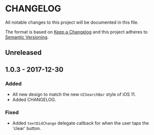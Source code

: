 # CHANGELOG
All notable changes to this project will be documented in this file.

The format is based on [Keep a Changelog](http://keepachangelog.com/en/1.0.0/)
and this project adheres to [Semantic Versioning](http://semver.org/spec/v2.0.0.html).

## Unreleased

## 1.0.3 - 2017-12-30

### Added
- All new design to match the new `UISearchBar` style of iOS 11.
- Added CHANGELOG.

### Fixed
- Added `textDidChange` delegate callback for when the user taps the 'clear' button.
